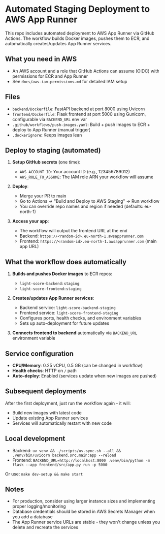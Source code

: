 # Automated Staging Deployment to AWS App Runner

This repo includes automated deployment to AWS App Runner via GitHub Actions. The workflow builds Docker images, pushes them to ECR, and automatically creates/updates App Runner services.

## What you need in AWS

- An AWS account and a role that GitHub Actions can assume (OIDC) with permissions for ECR and App Runner
- See `docs/aws-iam-permissions.md` for detailed IAM setup

## Files

- `backend/Dockerfile`: FastAPI backend at port 8000 using Uvicorn
- `frontend/Dockerfile`: Flask frontend at port 5000 using Gunicorn, configurable via `BACKEND_URL` env var
- `.github/workflows/push-images.yaml`: Build + push images to ECR + deploy to App Runner (manual trigger)
- `.dockerignore`: Keeps images lean

## Deploy to staging (automated)

1. **Setup GitHub secrets** (one time):

   - `AWS_ACCOUNT_ID`: Your account ID (e.g., 123456789012)
   - `AWS_ROLE_TO_ASSUME`: The IAM role ARN your workflow will assume

2. **Deploy**:

   - Merge your PR to main
   - Go to Actions → "Build and Deploy to AWS Staging" → Run workflow
   - You can override repo names and region if needed (defaults: eu-north-1)

3. **Access your app**:
   - The workflow will output the frontend URL at the end
   - Backend: `https://<random-id>.eu-north-1.awsapprunner.com`
   - Frontend: `https://<random-id>.eu-north-1.awsapprunner.com` (main app URL)

## What the workflow does automatically

1. **Builds and pushes Docker images** to ECR repos:

   - `light-score-backend:staging`
   - `light-score-frontend:staging`

2. **Creates/updates App Runner services**:

   - Backend service: `light-score-backend-staging`
   - Frontend service: `light-score-frontend-staging`
   - Configures ports, health checks, and environment variables
   - Sets up auto-deployment for future updates

3. **Connects frontend to backend** automatically via `BACKEND_URL` environment variable

## Service configuration

- **CPU/Memory**: 0.25 vCPU, 0.5 GB (can be changed in workflow)
- **Health checks**: HTTP on `/` path
- **Auto-deploy**: Enabled (services update when new images are pushed)

## Subsequent deployments

After the first deployment, just run the workflow again - it will:

- Build new images with latest code
- Update existing App Runner services
- Services will automatically restart with new code

## Local development

- Backend: `uv venv && ./scripts/uv-sync.sh --all && .venv/bin/uvicorn backend.src.main:app --reload`
- Frontend: `BACKEND_URL=http://localhost:8000 .venv/bin/python -m flask --app frontend/src/app.py run -p 5000`

Or use: `make dev-setup && make start`

## Notes

- For production, consider using larger instance sizes and implementing proper logging/monitoring
- Database credentials should be stored in AWS Secrets Manager when you add a database
- The App Runner service URLs are stable - they won't change unless you delete and recreate the services
